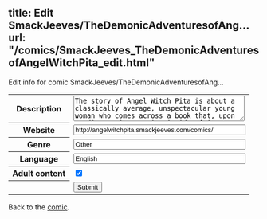 title: Edit SmackJeeves/TheDemonicAdventuresofAng...
url: "/comics/SmackJeeves_TheDemonicAdventuresofAngelWitchPita_edit.html"
---
Edit info for comic SmackJeeves/TheDemonicAdventuresofAng...

<form name="comic" action="http://gaepostmail.appspot.com/comic/" method="post">
<table class="comicinfo">
<tr>
<th>Description</th><td><textarea name="description" cols="40" rows="3">The story of Angel Witch Pita is about a classically average, unspectacular young woman who comes across a book that, upon reading an incantation inside of it, releases dozens of monsters and incubi and succubi that had been sealed within it over a century ago. She is then contracted by a winged pig named Buhi, who claims that he is a cherub in training, to find those she's released and stop them from harming mankind. He empowers her with his halo, giving her an angelic appearance and the power to call upon an angel form. As her adventures progress, she collects an Incubus in child form named Jinx (who is really the leader of all of those from the book) and a Succubus named Beliel. She initially believes herself to be a type of magical girl, but the truth is far darker, and far deeper than she could ever imagine.</textarea></td>
</tr>
<tr>
<th>Website</th><td><input type="text" name="url" value="http://angelwitchpita.smackjeeves.com/comics/" size="40"/></td>
</tr>
<tr>
<th>Genre</th><td><input type="text" name="genre" value="Other" size="40"/></td>
</tr>
<tr>
<th>Language</th><td><input type="text" name="language" value="English" size="40"/></td>
</tr>
<tr>
<th>Adult content</th><td><input type="checkbox" name="adult" value="adult" checked="checked"/></td>
</tr>
<tr>
<th></th><td>
<input type="hidden" name="comic" value="SmackJeeves_TheDemonicAdventuresofAngelWitchPita" />
<input type="submit" name="submit" value="Submit" />
</td>
</tr>
</table>
</form>

Back to the [comic](SmackJeeves_TheDemonicAdventuresofAngelWitchPita.html).
